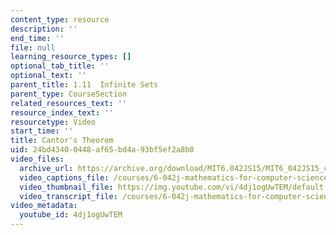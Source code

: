 ```yaml
---
content_type: resource
description: ''
end_time: ''
file: null
learning_resource_types: []
optional_tab_title: ''
optional_text: ''
parent_title: 1.11  Infinite Sets
parent_type: CourseSection
related_resources_text: ''
resource_index_text: ''
resourcetype: Video
start_time: ''
title: Cantor's Theorem
uid: 24bd4340-0448-af65-bd4a-93bf5ef2a8b0
video_files:
  archive_url: https://archive.org/download/MIT6.042JS15/MIT6_042JS15_cantor_ipod.mp4
  video_captions_file: /courses/6-042j-mathematics-for-computer-science-spring-2015/be4cffb3f9005d9681e2de0e75b60ebd_4dj1ogUwTEM.vtt
  video_thumbnail_file: https://img.youtube.com/vi/4dj1ogUwTEM/default.jpg
  video_transcript_file: /courses/6-042j-mathematics-for-computer-science-spring-2015/4968b75846963ddbc974116ee27c3fc3_4dj1ogUwTEM.pdf
video_metadata:
  youtube_id: 4dj1ogUwTEM
---
```

